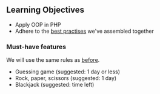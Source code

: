
## Learning Objectives
- Apply OOP in PHP
- Adhere to the [best practises](../0.Getting-started-with-PHP/PHP-best-practises.md) we've assembled together

### Must-have features

We will use the same rules as [before](../../2.The-Hill/2.Casino-royale).

- Guessing game (suggested: 1 day or less)
- Rock, paper, scissors (suggested: 1 day)
- Blackjack (suggested: time left)

